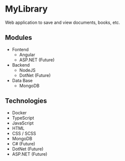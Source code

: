 # MyLibrary
 Web application to save and view documents, books, etc.

## Modules
* Fontend
    * Angular
    * ASP.NET (Future)
* Backend
    * NodeJS
    * DotNet (Future)
* Data Base
    * MongoDB

## Technologies
* Docker
* TypeScript
* JavaScript
* HTML
* CSS / SCSS
* MongoDB
* C# (Future)
* DotNet (Future)
* ASP.NET (Future)
